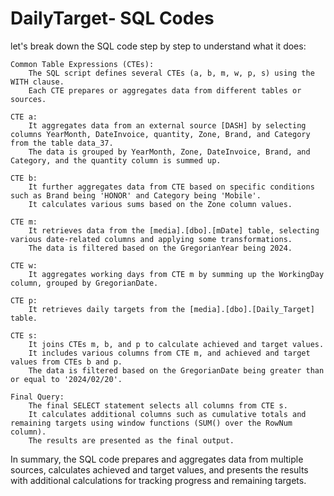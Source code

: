 # DailyTarget- SQL Codes 
let's break down the SQL code step by step to understand what it does:

    Common Table Expressions (CTEs):
        The SQL script defines several CTEs (a, b, m, w, p, s) using the WITH clause.
        Each CTE prepares or aggregates data from different tables or sources.

    CTE a:
        It aggregates data from an external source [DASH] by selecting columns YearMonth, DateInvoice, quantity, Zone, Brand, and Category from the table data_37.
        The data is grouped by YearMonth, Zone, DateInvoice, Brand, and Category, and the quantity column is summed up.

    CTE b:
        It further aggregates data from CTE based on specific conditions such as Brand being 'HONOR' and Category being 'Mobile'.
        It calculates various sums based on the Zone column values.

    CTE m:
        It retrieves data from the [media].[dbo].[mDate] table, selecting various date-related columns and applying some transformations.
        The data is filtered based on the GregorianYear being 2024.

    CTE w:
        It aggregates working days from CTE m by summing up the WorkingDay column, grouped by GregorianDate.

    CTE p:
        It retrieves daily targets from the [media].[dbo].[Daily_Target] table.

    CTE s:
        It joins CTEs m, b, and p to calculate achieved and target values.
        It includes various columns from CTE m, and achieved and target values from CTEs b and p.
        The data is filtered based on the GregorianDate being greater than or equal to '2024/02/20'.

    Final Query:
        The final SELECT statement selects all columns from CTE s.
        It calculates additional columns such as cumulative totals and remaining targets using window functions (SUM() over the RowNum column).
        The results are presented as the final output.

In summary, the SQL code prepares and aggregates data from multiple sources, calculates achieved and target values, and presents the results with additional calculations for tracking progress and remaining targets.

